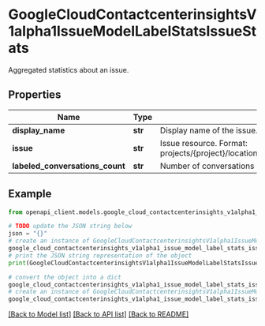 # GoogleCloudContactcenterinsightsV1alpha1IssueModelLabelStatsIssueStats

Aggregated statistics about an issue.

## Properties

Name | Type | Description | Notes
------------ | ------------- | ------------- | -------------
**display_name** | **str** | Display name of the issue. | [optional] 
**issue** | **str** | Issue resource. Format: projects/{project}/locations/{location}/issueModels/{issue_model}/issues/{issue} | [optional] 
**labeled_conversations_count** | **str** | Number of conversations attached to the issue at this point in time. | [optional] 

## Example

```python
from openapi_client.models.google_cloud_contactcenterinsights_v1alpha1_issue_model_label_stats_issue_stats import GoogleCloudContactcenterinsightsV1alpha1IssueModelLabelStatsIssueStats

# TODO update the JSON string below
json = "{}"
# create an instance of GoogleCloudContactcenterinsightsV1alpha1IssueModelLabelStatsIssueStats from a JSON string
google_cloud_contactcenterinsights_v1alpha1_issue_model_label_stats_issue_stats_instance = GoogleCloudContactcenterinsightsV1alpha1IssueModelLabelStatsIssueStats.from_json(json)
# print the JSON string representation of the object
print(GoogleCloudContactcenterinsightsV1alpha1IssueModelLabelStatsIssueStats.to_json())

# convert the object into a dict
google_cloud_contactcenterinsights_v1alpha1_issue_model_label_stats_issue_stats_dict = google_cloud_contactcenterinsights_v1alpha1_issue_model_label_stats_issue_stats_instance.to_dict()
# create an instance of GoogleCloudContactcenterinsightsV1alpha1IssueModelLabelStatsIssueStats from a dict
google_cloud_contactcenterinsights_v1alpha1_issue_model_label_stats_issue_stats_from_dict = GoogleCloudContactcenterinsightsV1alpha1IssueModelLabelStatsIssueStats.from_dict(google_cloud_contactcenterinsights_v1alpha1_issue_model_label_stats_issue_stats_dict)
```
[[Back to Model list]](../README.md#documentation-for-models) [[Back to API list]](../README.md#documentation-for-api-endpoints) [[Back to README]](../README.md)


